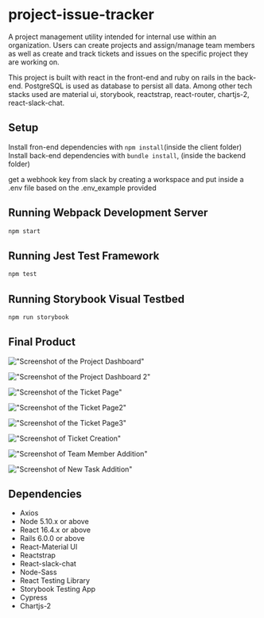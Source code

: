 # project-issue-tracker
A project management utility intended for internal use within an organization. Users can create projects and assign/manage team members as well as create and track tickets and issues on the specific project they are working on. 


This project is built with react in the front-end and ruby on rails in the back-end. PostgreSQL is used as database to persist all data. Among other tech stacks used are material ui, storybook, reactstrap, react-router, chartjs-2, react-slack-chat.

## Setup

Install fron-end dependencies with `npm install`(inside the client folder)
Install back-end dependencies with `bundle install`, (inside the backend folder)

get a webhook key from slack by creating a workspace and put inside a .env file based on the .env_example provided


## Running Webpack Development Server

```sh
npm start
```

## Running Jest Test Framework

```sh
npm test
```

## Running Storybook Visual Testbed

```sh
npm run storybook
```

## Final Product

!["Screenshot of the Project Dashboard"](https://github.com/lateefazeez/project-issue-tracker/blob/master/client/src/images/Screen%20Shot%202021-12-01%20at%2012.32.40%20PM.png?raw=true)

!["Screenshot of the Project Dashboard 2"](https://github.com/lateefazeez/project-issue-tracker/blob/master/client/src/images/Screen%20Shot%202021-12-01%20at%2012.32.54%20PM.png?raw=true)

!["Screenshot of the Ticket Page"](https://github.com/lateefazeez/project-issue-tracker/blob/master/client/src/images/Screen%20Shot%202021-12-01%20at%2012.35.23%20PM.png?raw=true)

!["Screenshot of the Ticket Page2"](https://github.com/lateefazeez/project-issue-tracker/blob/master/client/src/images/Screen%20Shot%202021-12-01%20at%2012.35.39%20PM.png?raw=true)

!["Screenshot of the Ticket Page3"](https://github.com/lateefazeez/project-issue-tracker/blob/master/client/src/images/Screen%20Shot%202021-12-01%20at%2012.35.49%20PM.png?raw=true)

!["Screenshot of Ticket Creation"](https://github.com/lateefazeez/project-issue-tracker/blob/master/client/src/images/Screen%20Shot%202021-12-01%20at%2012.36.13%20PM.png?raw=true)

!["Screenshot of Team Member Addition"](https://github.com/lateefazeez/project-issue-tracker/blob/master/client/src/images/Screen%20Shot%202021-12-01%20at%2012.36.21%20PM.png?raw=true)

!["Screenshot of New Task Addition"](https://github.com/lateefazeez/project-issue-tracker/blob/master/client/src/images/Screen%20Shot%202021-12-01%20at%2012.36.25%20PM.png?raw=true)



## Dependencies

- Axios
- Node 5.10.x or above
- React 16.4.x or above
- Rails 6.0.0 or above
- React-Material UI
- Reactstrap
- React-slack-chat
- Node-Sass
- React Testing Library
- Storybook Testing App
- Cypress
- Chartjs-2

